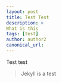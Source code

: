 ```yaml
---
layout: post
title: Test Test
description: >
What is this
tags: [test]
author: author2
canonical_url: 
---
```


Test test
  > Jekyll is a test

